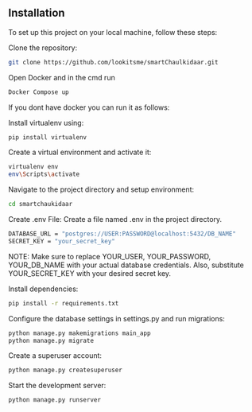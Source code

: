 
## Installation

To set up this project on your local machine, follow these steps:

Clone the repository:
```bash
git clone https://github.com/lookitsme/smartChaulkidaar.git
```

Open Docker and in the cmd run 
```bash
Docker Compose up
```

If you dont have docker you can run it as follows:

Install virtualenv using:
```bash
pip install virtualenv
```

Create a virtual environment and activate it:
```bash
virtualenv env
env\Scripts\activate
```

Navigate to the project directory and setup environment:
```bash
cd smartchaukidaar
```
Create .env File: Create a file named .env in the project directory.
```bash
DATABASE_URL = "postgres://USER:PASSWORD@localhost:5432/DB_NAME"
SECRET_KEY = "your_secret_key"
```
NOTE: Make sure to replace YOUR_USER, YOUR_PASSWORD, YOUR_DB_NAME with your actual database credentials. Also, substitute YOUR_SECRET_KEY with your desired secret key.

Install dependencies:
```bash
pip install -r requirements.txt
```

Configure the database settings in settings.py and run migrations:
```bash
python manage.py makemigrations main_app
python manage.py migrate
```

Create a superuser account:
```bash
python manage.py createsuperuser
```
Start the development server:
```bash
python manage.py runserver
```

    
